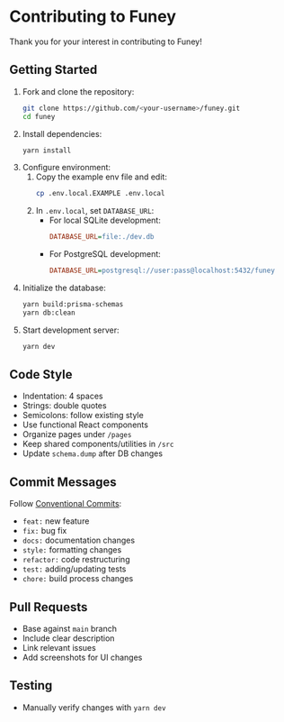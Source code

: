 # Contributing to Funey

Thank you for your interest in contributing to Funey!

## Getting Started

1. Fork and clone the repository:
   ```bash
   git clone https://github.com/<your-username>/funey.git
   cd funey
   ```
2. Install dependencies:
   ```bash
   yarn install
   ```
3. Configure environment:
   1. Copy the example env file and edit:
      ```bash
      cp .env.local.EXAMPLE .env.local
      ```
   2. In `.env.local`, set `DATABASE_URL`:
      - For local SQLite development:
        ```ini
        DATABASE_URL=file:./dev.db
        ```
      - For PostgreSQL development:
        ```ini
        DATABASE_URL=postgresql://user:pass@localhost:5432/funey
        ```
4. Initialize the database:
   ```bash
   yarn build:prisma-schemas
   yarn db:clean
   ```
5. Start development server:
   ```bash
   yarn dev
   ```

## Code Style

- Indentation: 4 spaces
- Strings: double quotes
- Semicolons: follow existing style
- Use functional React components
- Organize pages under `/pages`
- Keep shared components/utilities in `/src`
- Update `schema.dump` after DB changes

## Commit Messages

Follow [Conventional Commits](https://www.conventionalcommits.org/):

- `feat:` new feature
- `fix:` bug fix
- `docs:` documentation changes
- `style:` formatting changes
- `refactor:` code restructuring
- `test:` adding/updating tests
- `chore:` build process changes

## Pull Requests

- Base against `main` branch
- Include clear description
- Link relevant issues
- Add screenshots for UI changes

## Testing

- Manually verify changes with `yarn dev`
